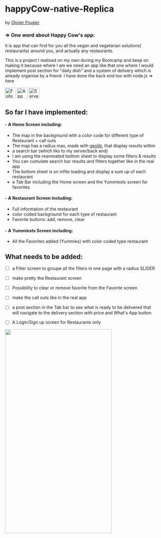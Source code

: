 # happyCow-native-Replica
by [Olivier Frugier](https://github.com/voyagebagage) 

### => One word about Happy Cow's app: 
it is app that can find for you all the vegan and vegetarian solutions( restaurants) around you, and actually any restaurants.

This is a project I realised on my own during my Bootcamp and keep on making it because where I am we need an app like that one where I would implement post section for "daily dish" and a system of delivery which is already organise by a friend. I have done the back end too with node.js => here

[<img alt="Follow Voyage Bagage" src="https://i.imgur.com/GJgES2p.png" height="35px">](https://github.com/voyagebagage)
[<img alt="App Repository" src="https://imgur.com/XyaL8Dg.png" height="35px">](https://github.com/voyagebagage/oliv-happyCow-native)
[<img alt="Server Repository" src="https://imgur.com/rod7TG4.png" height="35px">](https://github.com/voyagebagage/olivDev--happy-cow--back)
## So far I have implemented:

#### - A Home Screen including:

   * The map in the background with a color code for different type of Restaurant + call outs
   * The map has a radius max, made with [geolib](https://www.npmjs.com/package/geolib), that display results within
   * a search bar (which liks to my server/back end)
   * I am using the reanimated bottom sheet to display some filters & results 
   * You can cumulate search bar results and filters together like in the real app
   * The bottom sheet is on infite loading and display a sum up of each restaurant
   * a Tab Bar including the Home screen and the Yummiests screen for favorites

#### - A Restaurant Screen including:
   * Full information of the restaurant 
   * color coded background for each type of restaurant
   * Favorite buttons: add, remove, clear

#### - A Yummiests Screen including:
   * All the Favorites added (Yummies) with color coded type restaurant

 ## What needs to be added:
   - [ ] a Filter screen to groupe all the filters in one page with a radius SLIDER
   - [ ] make pretty the Restaurant screen
   - [ ] Possibility to clear or remove favorite from the Favorite screen
   - [ ] make the call outs like in the real app
   - [ ] a post section in the Tab bar to see what is ready to be delivered that
     will navigate to the delivery section with price and What's App button
   - [ ] A Login/Sign up screen for Restaurants only


<img src="https://user-images.githubusercontent.com/81431557/124770620-ad2c0900-df64-11eb-91a2-1ba72144ac66.png" align="left" height="670" width="350"/>
        
